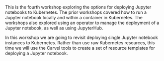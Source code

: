 This is the fourth workshop exploring the options for deploying Jupyter notebooks to Kubernetes. The prior workshops covered how to run a Jupyter notebook locally and within a container in Kubernetes. The workshops also explored using an operator to manage the deployment of a Jupyter notebook, as well as using JupyterHub.

In this workshop we are going to revisit deploying single Jupyter notebook instances to Kubernetes. Rather than use raw Kubernetes resources, this time we will use the Carvel tools to create a set of resource templates for deploying a Jupyter notebook.
